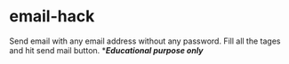 # email-hack
Send email with any email address without any password.
Fill all the tages and hit send mail button.
******Educational purpose only*****
